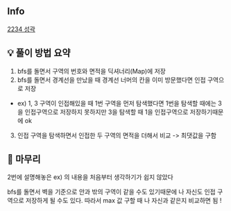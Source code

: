 ## Info
[2234 성곽](https://www.acmicpc.net/problem/2234)

## 💡 풀이 방법 요약
1. bfs를 돌면서 구역의 번호와 면적을 딕셔너리(Map)에 저장
2. bfs를 돌면서 경계선을 만났을 때 경계선 너머의 칸을 이미 방문했다면 인접 구역으로 저장
- ex) 1, 3 구역이 인접해있을 때 1번 구역을 먼저 탐색했다면 1번을 탐색할 때에는 3을 인접구역으로 저장하지 못하지만 3을 탐색할 때 1을 인접구역으로 저장하기때문에 ok
3. 인접 구역을 탐색하면서 인접한 두 구역의 면적을 더해서 비교 -> 최댓값을 구함


## 🙂 마무리
2번에 설명해놓은 ex) 의 내용을 처음부터 생각하기가 쉽지 않았다

bfs를 돌면서 벽을 기준으로 안과 밖의 구역이 같을 수도 있기때문에 나 자신도 인접 구역으로 저장하게 될 수도 있다.
따라서 max 값 구할 때 나 자신과 같은지 비교하면 됨 !